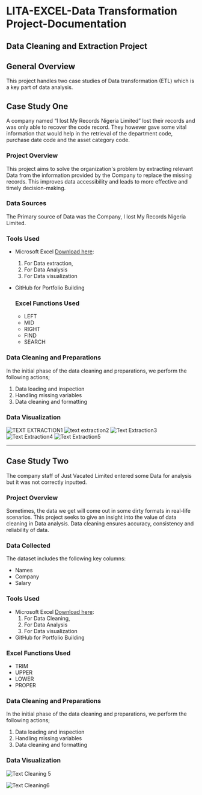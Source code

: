 # LITA-EXCEL-Data Transformation Project-Documentation

## Data Cleaning and Extraction Project

## General Overview 

This project handles two case studies of Data transformation (ETL) which is a key part of data analysis.

## Case Study One
 A company named “I lost My Records Nigeria Limited” lost their records and was only able to recover the code record. They however gave some vital information that would help in the retrieval of the department code, purchase date code and the asset category code.
 
 ### Project Overview
This project aims to solve the organization's problem by extracting relevant Data from the information provided by the Company to replace the missing records. This improves data accessibility and leads to more effective and timely decision-making.

### Data Sources 

The Primary source of Data was the Company, I lost My Records Nigeria Limited.


### Tools Used

- Microsoft Excel [Download here](https://www.microsoft.com/en-us/microsoft-365/download-office):
    1. For Data extraction,
    2. For Data Analysis
    3. For Data visualization
- GitHub for Portfolio Building

  ### Excel Functions Used
  - LEFT
  - MID
  - RIGHT
  - FIND
  - SEARCH

### Data Cleaning and Preparations

In the initial phase of the data cleaning and preparations, we perform the following actions;
  1. Data loading and inspection
  2. Handling missing variables
  3. Data cleaning and formatting




### Data Visualization
![TEXT EXTRACTION1](https://github.com/user-attachments/assets/bdf4ad52-d001-48c5-a98a-141d599c1d1e)
![text extraction2](https://github.com/user-attachments/assets/7bf3d4ca-222c-42c2-8df5-6a40c75e9205)
![Text Extraction3](https://github.com/user-attachments/assets/1e23e7d6-4e67-488b-8bb0-a5577435e9ec)
![Text Extraction4](https://github.com/user-attachments/assets/08e848d7-25db-4f3d-9a5d-7366513288b8)
![Text Extraction5](https://github.com/user-attachments/assets/47e9d4e7-7fa9-4a17-9e7f-dfecd9d151e3)




 ---

## Case Study Two

The company staff of Just Vacated Limited entered some Data for analysis but it was not correctly inputted.

### Project Overview

 Sometimes, the data we get will come out in some dirty formats in real-life scenarios. This project seeks to give an insight into the value of data cleaning in Data analysis. Data cleaning ensures accuracy, consistency and reliability of data.

 ### Data Collected
The dataset includes the following key columns:
- Names
- Company
- Salary

### Tools Used

- Microsoft Excel [Download here](https://www.microsoft.com/en-us/microsoft-365/download-office):
    1. For Data Cleaning,
    2. For Data Analysis
    3. For Data visualization
- GitHub for Portfolio Building

### Excel Functions Used
- TRIM 
- UPPER
- LOWER
- PROPER

### Data Cleaning and Preparations

In the initial phase of the data cleaning and preparations, we perform the following actions;
  1. Data loading and inspection
  2. Handling missing variables
  3. Data cleaning and formatting


### Data Visualization
![Text Cleaning 5](https://github.com/user-attachments/assets/0955d262-b015-4a4c-8726-5e41d84c86d0)

![Text Cleaning6](https://github.com/user-attachments/assets/79a70a82-464c-4039-96fe-1154ecb26dac)

